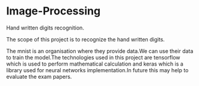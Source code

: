 # Image-Processing
Hand written digits recognition.

The scope of this project is to recognize the hand written digits.

The mnist is an organisation where they provide data.We can use their data to train the model.The technologies used in this project are tensorflow which is used to perform mathematical calculation and keras which is a library used for neural networks implementation.In future this may help to evaluate the exam papers. 
